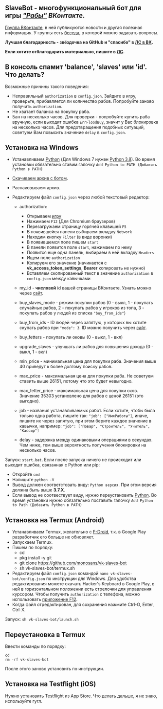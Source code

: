 __SlaveBot - многофункциональный бот для игры *["Рабы"](https://vk.com/app7794757) ВКонтакте*.__ 
-------------

[Группа ВКонтакте](https://vk.com/club203543653), в ней публикуются новости и другая полезная информация. У группы есть [беседа](https://vk.me/join/d4lmYy0XQdusTdgdW3acrqXcaH_plolkc7o=), в которой можно задавать вопросы.

**Лучшая благодарность - звёздочка на GitHub и "спасибо" в [ЛС в ВК](https://vk.com/id607137534).**

**Если хотите отблагодарить материально, пишите в [ЛС](https://vk.com/id607137534).**

## В консоль спамит **'balance'**, **'slaves'** или **'id'**. Что делать?

Возможные причины такого поведения:

- Неправильный `authorization` в `config.json`. Зайдите в игру, проверьте, прибавляется ли количество рабов. Попробуйте заново получить `authorization`.
- Не хватает баланса на покупку раба.
- Бан на несколько часов. Для проверки - попробуйте купить раба вручную, если выходит ошибка `ErrFloodBuy`, значит у Вас блокировка на несколько часов. Для предотвращения подобных ситуаций, советуем Вам повысить значение `delay` в `config.json`.

## Установка на Windows

- Устанавливаем [Python](https://www.python.org/downloads/windows) (Для Windows 7 нужен [Python 3.8](https://python.org/ftp/python/3.8.8/python-3.8.8.exe)). Во время установки обязательно ставим галочку `Add Python to PATH (Добавить Python в PATH)`
- [Скачиваем архив с ботом](https://github.com/monosans/vk-slaves-bot/archive/refs/heads/main.zip).
- Распаковываем архив.
- Редактируем файл `config.json` через любой текстовый редактор:

  - authorization:
    - Открываем [игру](https://vk.com/app7794757)
    - Нажимаем `F12` (Для Chromium браузеров)
    - Перезагружаем страницу горячей клавишей `F5`
    - В появившейся панели выбираем вкладку `Network`
    - Находим кнопку `Filter` (в виде воронки)
    - В появившемся поле пишем `start`
    - В панели появится поле `start`, нажимаем по нему
    - Появится еще одна панель, выбираем в ней вкладку `Headers`
    - Ищем поле `authorization`
    - Копируем его значение (начинается c **vk_access_token_settings**, **Bearer** копировать не нужно)
    - Вставляем скопированный текст в значение `authorization` в `config.json` между кавычками
  - my_id - **числовой** id вашей страницы ВКонтакте. Узнать можно через [сайт](https://regvk.com/id).

  - buy_slaves_mode - режим покупки рабов (0 - выкл, 1 - покупать случайных рабов, 2 - покупать рабов у игроков из топа, 3 - покупать рабов у людей из списка `"buy_from_ids"`)
  - buy_from_ids - ID людей через запятую, у которых вы хотите скупать рабов при `"mode": 3`. ID можно получить через [сайт](https://regvk.com/id).
  - buy_fetters - покупать ли оковы (0 - выкл, 1 - вкл)
  - upgrade_slaves - улучшать ли рабов для повышения дохода (0 - выкл, 1 - вкл)
  - min_price - минимальная цена для покупки раба. Значения выше 40 приведут к более долгому поиску рабов.
  - max_price - максимальная цена для покупки раба. Не советуем ставить выше 26151, потому что это будет невыгодно.
  - max_fetter_price - максимальная цена для покупки оков. Значение 35303 установлено для рабов с ценой 26151 (это выгодно).
  - job - названия устанавливаемых работ. Если хотите, чтобы была только одна работа, пишите так: `"job": ["ИмяРаботы"]`, иначе, пишите их через запятую, при этом берите каждое значение в кавычки, например: `"job": ["Повар", "Строитель", "Учитель", "Кассир"]`
  - delay - задержка между одинаковыми операциями в секундах. Чем ниже, тем выше вероятность получения блокировки на несколько часов.

Запуск: `start.bat`. Если после запуска ничего не происходит или выходит ошибка, связанная с Python или pip:

- Откройте `cmd`
- Напишите `python -V`
- Вывод должен соответстовать виду: `Python версия`. При этом версия должна быть выше **3.7.X**.
- Если вывод не соотвествует виду, нужно переустановить [Python](https://www.python.org/downloads/windows). Во время установки нужно обязательно поставить галочку `Add Python to Path (Добавить Python в PATH)`

## Установка на Termux (Android)

- Устанавливаем Termux, желательно с [F-Droid](https://f-droid.org/repo/com.termux_108.apk), т.к. в Google Play разработчик его больше не обновляет.
- Запускаем Termux.
- Пишем по порядку:
  - cd
  - pkg install -y git
  - git clone https://github.com/monosans/vk-slaves-bot
  - sh vk-slaves-bot/termux.sh
- Редактируем файл `config.json` командой `nano vk-slaves-bot/config.json` по инструкции для Windows. Для удобства редактирования можете скачать Hacker's Keyboard в Google Play, в ней в горизонтальном положении есть стрелочки для управления курсором. Чтобы получить `authorization` с телефона, можно использовать [приложение F12](https://play.google.com/store/apps/details?id=com.asfmapps.f12).
- Когда файл отредактирован, для сохранения нажмите Ctrl-O, Enter, Ctrl-X.

Запуск: `sh vk-slaves-bot/launch.sh`

## Переустановка в Termux

Ввести команды по порядку:

```
cd
rm -rf vk-slaves-bot
```

После этого заново установить по инструкции.

## Установка на Testflight (iOS)

Нужно установить Testflight из App Store. Что делать дальше, я не знаю, используйте гугл.
